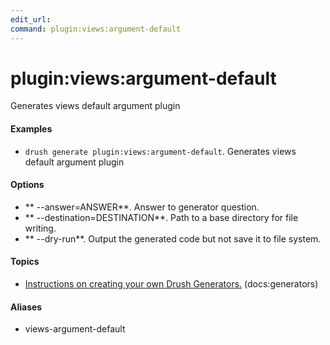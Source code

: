 ```yaml
---
edit_url: 
command: plugin:views:argument-default
---
```

# plugin:views:argument-default

Generates views default argument plugin

#### Examples

- <code>drush generate plugin:views:argument-default</code>. Generates views default argument plugin

#### Options

- ** --answer=ANSWER**. Answer to generator question.
- ** --destination=DESTINATION**. Path to a base directory for file writing.
- ** --dry-run**. Output the generated code but not save it to file system.

#### Topics

- [Instructions on creating your own Drush Generators.](../../vendor/drush/drush/docs/generators.md) (docs:generators)

#### Aliases

- views-argument-default

